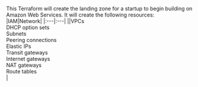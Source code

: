 This Terraform will create the landing zone for a startup to begin building on Amazon Web Services. It will create the following resources:
&nbsp;
|IAM|Network|
|:---|:---|
||VPCs<br>DHCP option sets<br>Subnets<br>Peering connections<br>Elastic IPs<br>Transit gateways<br>Internet gateways<br>NAT gateways<br>Route tables<br>|